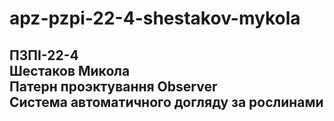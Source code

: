 # apz-pzpi-22-4-shestakov-mykola
ПЗПІ-22-4  
Шестаков Микола  
Патерн проэктування Observer  
Система автоматичного догляду за рослинами  
---
